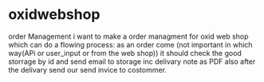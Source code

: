 # oxidwebshop
order Management 
i want to make a order managment for oxid web shop which can do a flowing process:
   as an order come (not important in which way(APi or user_input or from the web shop)) it should check the good storrage by id and send email to storage inc delivary note as PDF also after the delivary send our send invice to costommer. 
   
